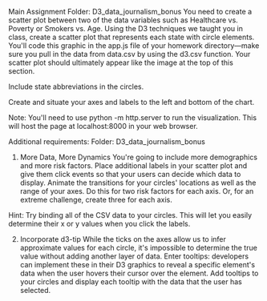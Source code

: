 Main Assignment
Folder: D3_data_journalism_bonus
You need to create a scatter plot between two of the data variables such as Healthcare vs. Poverty or Smokers vs. Age.
Using the D3 techniques we taught you in class, create a scatter plot that represents each state with circle elements. 
You'll code this graphic in the app.js file of your homework directory—make sure you pull in the data from data.csv by using the d3.csv function. 
Your scatter plot should ultimately appear like the image at the top of this section.

Include state abbreviations in the circles.

Create and situate your axes and labels to the left and bottom of the chart.

Note: You'll need to use python -m http.server to run the visualization. This will host the page at localhost:8000 in your web browser.

Additional requirements:
Folder: D3_data_journalism_bonus
1. More Data, More Dynamics
You're going to include more demographics and more risk factors. 
Place additional labels in your scatter plot and give them click events so that your users can decide which data to display. 
Animate the transitions for your circles' locations as well as the range of your axes. Do this for two risk factors for each axis. 
Or, for an extreme challenge, create three for each axis.

Hint: Try binding all of the CSV data to your circles. This will let you easily determine their x or y values when you click the labels.

2. Incorporate d3-tip
While the ticks on the axes allow us to infer approximate values for each circle, it's impossible to determine the true value without adding another layer of data. Enter tooltips: developers can implement these in their D3 graphics to reveal a specific element's data when the user hovers their cursor over the element. Add tooltips to your circles and display each tooltip with the data that the user has selected.